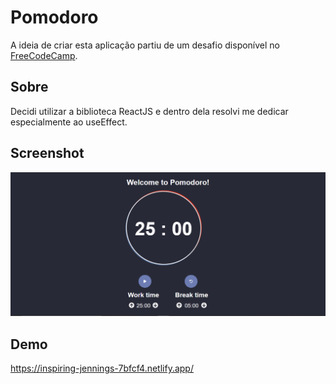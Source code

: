 # Pomodoro

A ideia de criar esta aplicação partiu de um desafio disponível no [FreeCodeCamp](http://freecodecamp.org).

## Sobre 

Decidi utilizar a biblioteca ReactJS e dentro dela resolvi me dedicar especialmente ao useEffect.   

## Screenshot

![screenshhot](/public/pomodoro_screenshot.jpg)


## Demo

https://inspiring-jennings-7bfcf4.netlify.app/
